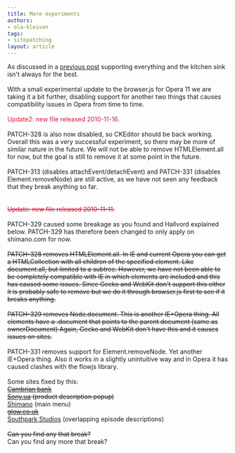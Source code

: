 ```yaml
---
title: More experiments
authors:
- ola-kleiven
tags:
- sitepatching
layout: article
---
```

As discussed in a <a href="http://my.opera.com/sitepatching/blog/2010/10/19/to-attach-or-to-detach-is-that-the-question" target="_blank">previous post</a> supporting everything and the kitchen sink isn&#39;t always for the best.<br/><br/>With a small experimental update to the browser.js for Opera 11 we are taking it a bit further, disabling support for another two things that causes compatibility issues in Opera from time to time.<br/><br/><span style="color: crimson">Update2: new file released 2010-11-16.</span><br/><br/>PATCH-328 is also now disabled, so CKEditor should be back working. Overall this was a very successful experiment, so there may be more of similar nature in the future. We will not be able to remove HTMLElement.all for now, but the goal is still to remove it at some point in the future.<br/><br/>PATCH-313 (disables attachEvent/detachEvent) and PATCH-331 (disables Element.removeNode) are still active, as we have not seen any feedback that they break anything so far.<br/><br/><br/><s><span style="color: crimson">Update: new file released 2010-11-11.</span></s><br/><br/>PATCH-329 caused some breakage as you found and Hallvord explained below. PATCH-329 has therefore been changed to only apply on shimano.com for now.<br/><br/><s>PATCH-328 removes HTMLElement.all. In IE and current Opera you can get a HTMLCollection with all children of the specified element. Like document.all, but limited to a subtree. However, we have not been able to be completely compatible with IE in which elements are included and this has caused some issues. Since Gecko and WebKit don&#39;t support this either it is probably safe to remove but we do it through browser.js first to see if it breaks anything.</s><br/><br/><s>PATCH-329 removes Node.document. This is another IE+Opera thing. All elements have a .document that points to the parent document (same as ownerDocument) Again, Gecko and WebKit don&#39;t have this and it causes issues on sites.</s><br/><br/>PATCH-331 removes support for Element.removeNode. Yet another IE+Opera thing. Also it works in a slightly unintuitive way and in Opera it has caused clashes with the flowjs library.<br/><br/>Some sites fixed by this:<br/><s><a href="http://www.cambrian.mb.ca/" target="_blank">Cambrian bank</a></s><br/><s><a href="http://www.sony.ua" target="_blank">Sony.ua</a> (product description popup)</s><br/><a href="http://www.shimano.com/" target="_blank">Shimano</a> (main menu)<br/><s><a href="http://www.glow.co.uk/bicygnal-indicators.html" target="_blank">glow.co.uk</a></s><br/><a href="http://www.southparkstuidos.com/" target="_blank">Southpark Studios</a> (overlapping episode descriptions)<br/><br/><s>Can you find any that break?</s><br/>Can you find any more that break?
